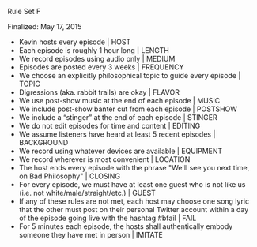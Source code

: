 Rule Set F

Finalized: May 17, 2015

* Kevin hosts every episode | HOST
* Each episode is roughly 1 hour long | LENGTH
* We record episodes using audio only | MEDIUM
* Episodes are posted every 3 weeks | FREQUENCY
* We choose an explicitly philosophical topic to guide every episode | TOPIC
* Digressions (aka. rabbit trails) are okay | FLAVOR
* We use post-show music at the end of each episode | MUSIC
* We include post-show banter cut from each episode | POSTSHOW
* We include a “stinger” at the end of each episode | STINGER
* We do not edit episodes for time and content | EDITING
* We assume listeners have heard at least 5 recent episodes | BACKGROUND
* We record using whatever devices are available | EQUIPMENT
* We record wherever is most convenient | LOCATION
* The host ends every episode with the phrase "We'll see you next time, on Bad Philosophy" | CLOSING
* For every episode, we must have at least one guest who is not like us (i.e. not white/male/straight/etc.) | GUEST
* If any of these rules are not met, each host may choose one song lyric that the other must post on their personal Twitter account within a day of the episode going live with the hashtag #bfail | FAIL
* For 5 minutes each episode, the hosts shall authentically embody someone they have met in person | IMITATE
